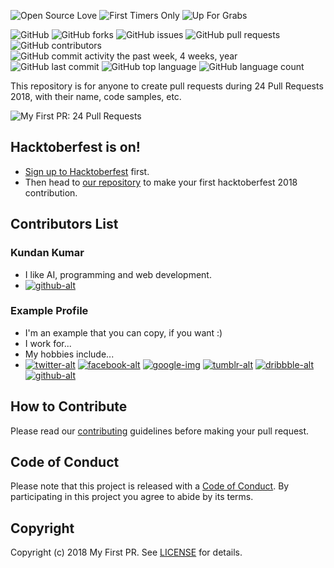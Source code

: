 ![Open Source Love](https://img.shields.io/badge/Open%20Source-%E2%9D%A4-pink.svg)
![First Timers Only](https://img.shields.io/badge/first--timers--only-friendly-blue.svg?style=flat)
![Up For Grabs](https://img.shields.io/badge/up--for--grabs-friendly-green.svg?style=flat)

![GitHub](https://img.shields.io/github/license/my-first-pr/24pullrequests-2018.svg)
![GitHub forks](https://img.shields.io/github/forks/my-first-pr/24pullrequests-2018.svg)
![GitHub issues](https://img.shields.io/github/issues/my-first-pr/24pullrequests-2018.svg)
![GitHub pull requests](https://img.shields.io/github/issues-pr/my-first-pr/24pullrequests-2018.svg) 
![GitHub contributors](https://img.shields.io/github/contributors/my-first-pr/24pullrequests-2018.svg) 
![GitHub commit activity the past week, 4 weeks, year](https://img.shields.io/github/commit-activity/w/my-first-pr/24pullrequests-2018.svg)
![GitHub last commit](https://img.shields.io/github/last-commit/my-first-pr/24pullrequests-2018.svg)
![GitHub top language](https://img.shields.io/github/languages/top/my-first-pr/24pullrequests-2018.svg)
![GitHub language count](https://img.shields.io/github/languages/count/my-first-pr/24pullrequests-2018.svg)

This repository is for anyone to create pull requests during 24 Pull Requests 2018, with their name, code samples, etc.

![My First PR: 24 Pull Requests](https://my-first-pr.github.io/assets/images/undraw_Winter_olympics_p07j.svg)

## Hacktoberfest is on!

- [Sign up to Hacktoberfest](https://hacktoberfest.digitalocean.com/) first.
- Then head to [our repository](https://github.com/my-first-pr/hacktoberfest-2018) to make your first hacktoberfest 2018 contribution.

## Contributors List

### Kundan Kumar
- I like AI, programming and web development.
- [![github-alt][github-img]](https://github.com/kundan28)

### Example Profile
- I'm an example that you can copy, if you want :)
- I work for...
- My hobbies include...
- [![twitter-alt][twitter-img]](https://twitter.com/example)
  [![facebook-alt][facebook-img]](https://facebook.com/example)
  [![google-img][google-img]](https://plus.google.com/+Example)
  [![tumblr-alt][tumblr-img]](https://example.tumblr.com)
  [![dribbble-alt][dribbble-img]](https://dribbble.com/example)
  [![github-alt][github-img]](https://github.com/example)

## How to Contribute

Please read our [contributing](CONTRIBUTING.md) guidelines before making your pull request.

## Code of Conduct

Please note that this project is released with a [Code of Conduct](CODE_OF_CONDUCT.md). By participating in this project you agree to abide by its terms.

## Copyright

Copyright (c) 2018 My First PR. See [LICENSE](LICENSE) for details.

[twitter-alt]: Twitter
[facebook-alt]: Facebook
[google-alt]: Google+
[tumblr-alt]: Tumblr
[dribbble-alt]: Dribbble
[github-alt]: GitHub

[twitter-img]: https://i.imgur.com/wWzX9uB.png
[facebook-img]: https://i.imgur.com/fep1WsG.png
[google-img]: https://i.imgur.com/VlgBKQ9.png
[tumblr-img]: https://i.imgur.com/jDRp47c.png
[dribbble-img]: https://i.imgur.com/Vvy3Kru.png
[github-img]: https://i.imgur.com/9I6NRUm.png
